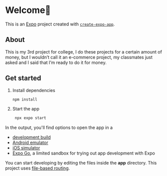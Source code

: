 # Welcome👋

This is an [Expo](https://expo.dev) project created with [`create-expo-app`](https://www.npmjs.com/package/create-expo-app).

## About 
This is my 3rd project for college, I do these projects for a certain amount of money, but I wouldn’t call it an e-commerce project, my classmates just asked and I said that I’m ready to do it for money.

## Get started

1. Install dependencies

   ```bash
   npm install
   ```

2. Start the app

   ```bash
    npx expo start
   ```

In the output, you'll find options to open the app in a

- [development build](https://docs.expo.dev/develop/development-builds/introduction/)
- [Android emulator](https://docs.expo.dev/workflow/android-studio-emulator/)
- [iOS simulator](https://docs.expo.dev/workflow/ios-simulator/)
- [Expo Go](https://expo.dev/go), a limited sandbox for trying out app development with Expo

You can start developing by editing the files inside the **app** directory. This project uses [file-based routing](https://docs.expo.dev/router/introduction).

